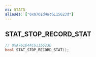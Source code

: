 ```yaml
---
ns: STATS
aliases: ["0xa761d4ac6115623d"]
---
```

## STAT_STOP_RECORD_STAT

```c
// 0xA761D4AC6115623D
bool STAT_STOP_RECORD_STAT();
```
